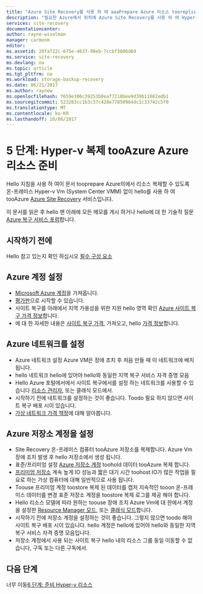 ```yaml
---
title: "Azure Site Recovery를 사용 하 여 aaaPrepare Azure 리소스 tooreplicate (System Center VMM) 없이 Hyper-v Vm tooAzure | Microsoft Docs"
description: "필요한 Azure에서 위치에 Azure Site Recovery를 사용 하 여 Hyper-v Vm (없이 VMM) tooAzure 복제를 시작 하기 전에 설명"
services: site-recovery
documentationcenter: 
author: rayne-wiselman
manager: carmonm
editor: 
ms.assetid: 28fa722c-675e-4637-98eb-7ccbf3806d69
ms.service: site-recovery
ms.devlang: na
ms.topic: article
ms.tgt_pltfrm: na
ms.workload: storage-backup-recovery
ms.date: 06/21/2017
ms.author: raynew
ms.openlocfilehash: f659e300c39253b0eaf7218bee9d39b11682edb1
ms.sourcegitcommit: 523283cc1b3c37c428e77850964dc1c33742c5f0
ms.translationtype: MT
ms.contentlocale: ko-KR
ms.lasthandoff: 10/06/2017
---
```

# <a name="step-5-prepare-azure-resources-for-hyper-v-replication-tooazure"></a>5 단계: Hyper-v 복제 tooAzure Azure 리소스 준비

Hello 지침을 사용 하 여이 문서 tooprepare Azure의에서 리소스 복제할 수 있도록 온-프레미스 Hyper-v Vm (System Center VMM) 없이 hello를 사용 하 여 tooAzure [Azure Site Recovery](site-recovery-overview.md) 서비스입니다.

이 문서를 읽은 후 hello 맨 아래에 모든 메모를 게시 하거나 hello에 대 한 기술적 질문 [Azure 복구 서비스 포럼](https://social.msdn.microsoft.com/forums/azure/home?forum=hypervrecovmgr)합니다.

## <a name="before-you-start"></a>시작하기 전에

Hello 참고 있는지 확인 하십시오 [필수 구성 요소](hyper-v-site-walkthrough-prerequisites.md)

## <a name="set-up-an-azure-account"></a>Azure 계정 설정

- [Microsoft Azure 계정](http://azure.microsoft.com/)을 가져옵니다.
- [평가판](https://azure.microsoft.com/pricing/free-trial/)으로 시작할 수 있습니다.
- 사이트 복구를 아래에서 지역 가용성을 위한 지원 hello 영역 확인 [Azure 사이트 복구 가격 정보](https://azure.microsoft.com/pricing/details/site-recovery/)합니다.
- 에 대 한 자세한 내용은 [사이트 복구 가격](site-recovery-faq.md#pricing), 가져오고, hello [가격 정보](https://azure.microsoft.com/pricing/details/site-recovery/)합니다.


## <a name="set-up-an-azure-network"></a>Azure 네트워크를 설정

- Azure 네트워크 설정 Azure VM은 장애 조치 후 처음 만들 때 이 네트워크에 배치됩니다.
- hello 네트워크 hello에 있어야 hello와 동일한 지역 복구 서비스 자격 증명 모음
- Hello Azure 포털에서에서 사이트 복구에서를 설정 하는 네트워크를 사용할 수 있습니다 [리소스 관리자](../resource-manager-deployment-model.md), 또는 클래식 모드에서.
- 시작하기 전에 네트워크를 설정하는 것이 좋습니다. Toodo 필요 하지 않으면 사이트 복구 배포 시이 있습니다.
- [가상 네트워크 가격 책정](https://azure.microsoft.com/pricing/details/virtual-network/)에 대해 알아봅니다.


## <a name="set-up-an-azure-storage-account"></a>Azure 저장소 계정을 설정

- Site Recovery 온-프레미스 컴퓨터 tooAzure 저장소를 복제합니다. Azure Vm 장애 조치 발생 후 hello 저장소에서 생성 됩니다.
- 표준/프리미엄 설정 [Azure 저장소 계정](../storage/common/storage-create-storage-account.md#create-a-storage-account) toohold 데이터 tooAzure 복제 합니다.
- [프리미엄 저장소](../storage/common/storage-premium-storage.md) 계속 높게 IO 성능과 짧은 대기 시간 toohost IO가 많은 작업을 필요로 하는 가상 컴퓨터에 대해 일반적으로 사용 됩니다.
- Toouse 프리미엄 계정 toostore 복제 된 데이터를 캡처 지속적인 tooon 온-프레미스 데이터를 변경 표준 저장소 계정을 toostore 복제 로그를 제공 해야 합니다.
- Hello 리소스 모델에 따라 원하는 toouse 장애 조치 Azure Vm에 대 한에서 계정을 설정한 [Resource Manager 모드](../storage/common/storage-create-storage-account.md), 또는 [클래식 모드](../storage/common/storage-create-storage-account.md)합니다.
- 시작하기 전에 저장소 계정을 설정하는 것이 좋습니다. 그렇지 않으면 toodo 해야 사이트 복구 배포 시이 있습니다. hello 계정은 hello에 있어야 hello와 동일한 지역 복구 서비스 자격 증명 모음입니다.
- 저장소 계정에서 사용 되는 사이트 복구 hello 내의 리소스 그룹 동일 이동할 수 없습니다, 구독 또는 다른 구독에서.


## <a name="next-steps"></a>다음 단계

너무 이동[6 단계: 준비 Hyper-v 리소스](hyper-v-site-walkthrough-prepare-hyper-v.md)
